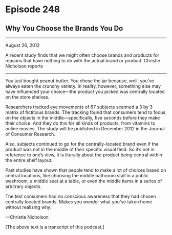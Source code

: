 # Episode 248

## Why You Choose the Brands You Do

---

August 26, 2012

A recent study finds that we might often choose brands and products for reasons that have nothing to do with the actual brand or product. Christie Nicholson reports

---

You just bought peanut butter. You chose the jar because, well, you’ve always eaten the crunchy variety. In reality, however, something else may have influenced your choice—the product you picked was centrally located on the store shelves.

Researchers tracked eye movements of 67 subjects scanned a 3 by 3 matrix of fictitious brands. The tracking found that consumers tend to focus on the objects in the middle—specifically, five seconds before they make their choice. And they do this for all kinds of products, from vitamins to online movies. The study will be published in December 2012 in the Journal of Consumer Research.

Also, subjects continued to go for the centrally-located brand even if the product was not in the middle of their specific visual field. So it’s not in reference to one’s view, it is literally about the product being central within the entire shelf layout.

Past studies have shown that people tend to make a lot of choices based on central locations, like choosing the middle bathroom stall in a public washroom, a middle seat at a table, or even the middle items in a series of arbitrary objects.

The test consumers had no conscious awareness that they had chosen centrally located brands. Makes you wonder what you’ve taken home without realizing why.

—Christie Nicholson

[The above text is a transcript of this podcast.]

